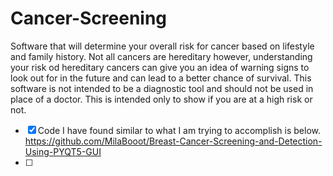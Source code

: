 # Cancer-Screening
Software that will determine your overall risk for cancer based on lifestyle and family history. Not all cancers are hereditary however, understanding your risk od hereditary cancers can give you an idea of warning signs to look out for in the future and can lead to a better chance of survival. 
This software is not intended to be a diagnostic tool and should not be used in place of a doctor. This is intended only to show if you are at a high risk or not. 
- [x] Code I have found similar to what I am trying to accomplish is below. https://github.com/MilaBooot/Breast-Cancer-Screening-and-Detection-Using-PYQT5-GUI
- [ ]
